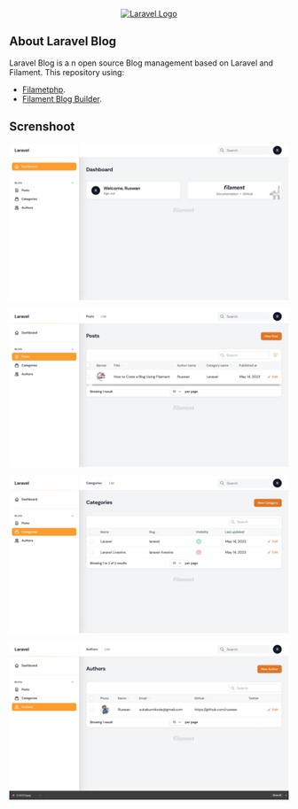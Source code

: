 <p align="center"><a href="https://laravel.com" target="_blank"><img src="https://raw.githubusercontent.com/laravel/art/master/logo-lockup/5%20SVG/2%20CMYK/1%20Full%20Color/laravel-logolockup-cmyk-red.svg" width="400" alt="Laravel Logo"></a></p>

## About Laravel Blog

Laravel Blog is a n open source Blog management based on Laravel and Filament. This repository using:

-   [Filametphp](https://filamentphp.com/).
-   [Filament Blog Builder](https://github.com/stephenjude/filament-blog).

## Screnshoot

![](./art/Screenshot1.png)

![](./art/Screenshot2.png)

![](./art/Screenshot3.png)

![](./art/Screenshot4.png)
